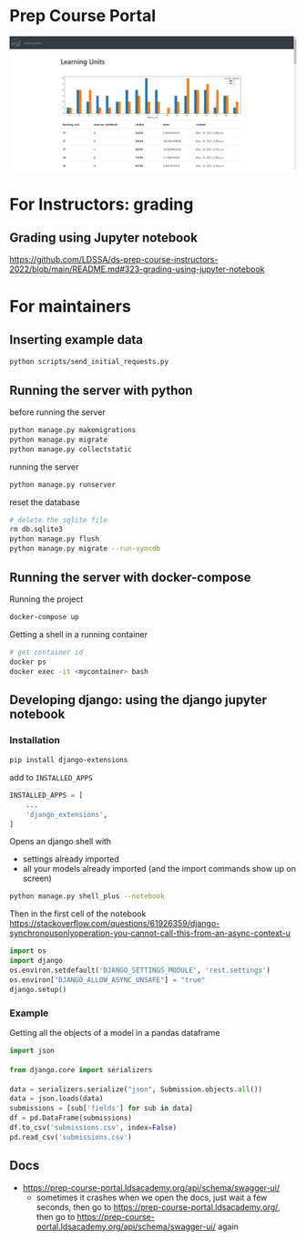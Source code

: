# Prep Course Portal

![](assets/screenshot.png)

# For Instructors: grading

## Grading using Jupyter notebook

<https://github.com/LDSSA/ds-prep-course-instructors-2022/blob/main/README.md#323-grading-using-jupyter-notebook>

# For maintainers

## Inserting example data

```bash
python scripts/send_initial_requests.py
```

## Running the server with python

before running the server

```bash
python manage.py makemigrations
python manage.py migrate
python manage.py collectstatic
```

running the server

```bash
python manage.py runserver
```

reset the database

```bash
# delete the sqlite file
rm db.sqlite3
python manage.py flush
python manage.py migrate --run-syncdb
```

## Running the server with docker-compose

Running the project

```bash
docker-compose up
```

Getting a shell in a running container

```bash
# get container id
docker ps
docker exec -it <mycontainer> bash
```

## Developing django: using the django jupyter notebook

### Installation

```bash
pip install django-extensions
```

add to `INSTALLED_APPS`

```python
INSTALLED_APPS = [
    ...
    'django_extensions',
]
```

Opens an django shell with

* settings already imported
* all your models already imported (and the import commands show up on screen)

```bash
python manage.py shell_plus --notebook
```

Then in the first cell of the notebook <https://stackoverflow.com/questions/61926359/django-synchronousonlyoperation-you-cannot-call-this-from-an-async-context-u>

```python
import os
import django
os.environ.setdefault('DJANGO_SETTINGS_MODULE', 'rest.settings')
os.environ["DJANGO_ALLOW_ASYNC_UNSAFE"] = "true"
django.setup()
```

### Example

Getting all the objects of a model in a pandas dataframe

```python
import json

from django.core import serializers

data = serializers.serialize("json", Submission.objects.all())
data = json.loads(data)
submissions = [sub['fields'] for sub in data]
df = pd.DataFrame(submissions)
df.to_csv('submissions.csv', index=False)
pd.read_csv('submissions.csv')
```

## Docs

* <https://prep-course-portal.ldsacademy.org/api/schema/swagger-ui/>
    * sometimes it crashes when we open the docs, just wait a few seconds, then go to <https://prep-course-portal.ldsacademy.org/>, then go to <https://prep-course-portal.ldsacademy.org/api/schema/swagger-ui/> again
